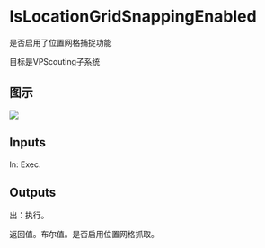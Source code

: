 # IsLocationGridSnappingEnabled

是否启用了位置网格捕捉功能

目标是VPScouting子系统

## 图示

![]($-20221218-21310706.png)

## Inputs

In: Exec.  

## Outputs

出：执行。

返回值。布尔值。是否启用位置网格抓取。
